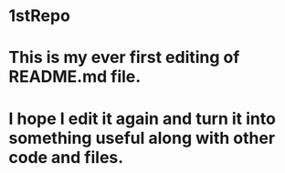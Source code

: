 # 1stRepo
# This is my ever first editing of README.md file.
# I hope I edit it again and turn it into something useful along with other code and files.
